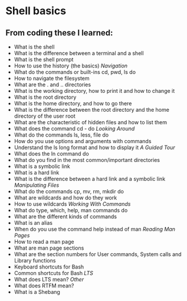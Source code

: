 # Shell basics

## From coding these I learned:
* What is the shell
* What is the difference between a terminal and a shell
* What is the shell prompt
* How to use the history (the basics)
*Navigation*
* What do the commands or built-ins cd, pwd, ls do
* How to navigate the filesystem
* What are the . and .. directories
* What is the working directory, how to print it and how to change it
* What is the root directory
* What is the home directory, and how to go there
* What is the difference between the root directory and the home directory of the user root
* What are the characteristic of hidden files and how to list them
* What does the command cd - do
*Looking Around*
* What do the commands ls, less, file do
* How do you use options and arguments with commands
* Understand the ls long format and how to display it
*A Guided Tour*
* What does the ln command do
* What do you find in the most common/important directories
* What is a symbolic link
* What is a hard link
* What is the difference between a hard link and a symbolic link
*Manipulating Files*
* What do the commands cp, mv, rm, mkdir do
* What are wildcards and how do they work
* How to use wildcards
*Working With Commands*
* What do type, which, help, man commands do
* What are the different kinds of commands
* What is an alias
* When do you use the command help instead of man
*Reading Man Pages*
* How to read a man page
* What are man page sections
* What are the section numbers for User commands, System calls and Library functions
* Keyboard shortcuts for Bash
* Common shortcuts for Bash
*LTS*
* What does LTS mean?
*Other*
* What does RTFM mean?
* What is a Shebang
